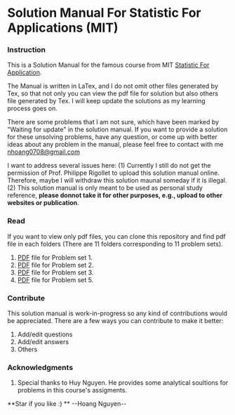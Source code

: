 #	Solution Manual For Statistic For Applications (MIT)



### Instruction
This is a Solution Manual for the famous course from MIT [Statistic For Application](https://ocw.mit.edu/courses/mathematics/18-650-statistics-for-applications-fall-2016/index.htm).

The Manual is written in LaTex, and I do not omit other files generated by Tex, so that not only you can  view the pdf file for solution but also others file generated by Tex. I will keep update the solutions as my learning process goes on.

There are some problems that I am not sure, which have been marked by "Waiting for update" in the solution manual. If you want to provide a solution for these unsolving problems, have any question, or come up with better ideas about any problem in the manual, please feel free to contact with me <nhoang0708@gmail.com>

I want to address several issues here: (1) Currently I still do not get the permission of Prof. Philippe Rigollet to upload this solution manual online. Therefore, maybe I will withdraw this solution maunal someday if it is illegal. (2) This solution manual is only meant to be used as personal study reference, **please donnot take it for other purposes, e.g., upload to other websites or publication**.

### Read
If you want to view only pdf files, you can clone this repository and find pdf file in each folders (There are 11 folders corresponding to 11 problem sets). 
1. [PDF](https://github.com/hoangnguyen7699/StatisticsForApplication_solution/blob/master/PS1/ProblemSet1.pdf) file for Problem set 1.
1. [PDF](https://github.com/hoangnguyen7699/StatisticsForApplication_solution/blob/master/PS2/Problem_set2.pdf) file for Problem set 2.
1. [PDF](https://github.com/hoangnguyen7699/StatisticsForApplication_solution/blob/master/PS3/ProblemSet3.pdf) file for Problem set 3.
1. [PDF](https://github.com/hoangnguyen7699/StatisticsForApplication_solution/blob/master/PS5/ProblemSet5.pdf) file for Problem set 5.

### Contribute
This solution manual is work-in-progress so any kind of contributions would be appreciated. There are a few ways you can contribute to make it better:
1. Add/edit questions
1. Add/edit answers
1. Others



### Acknowledgments

1. Special thanks to Huy Nguyen. He provides some analytical soultions for problems in this course's assigments. 

**Star if you like :) **
--Hoang Nguyen--
